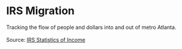 # IRS Migration
Tracking the flow of people and dollars into and out of metro Atlanta.<br><br>
Source: <a href="https://www.irs.gov/statistics/soi-tax-stats-migration-data" target="_blank" rel="noopener noreferrer">IRS Statistics of Income</a>
